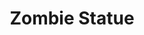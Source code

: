 ---
pid: pt15
title: Zombie Statue
location_transcription: Penn Park
coordinates: "[-75.1306735, 39.966278]"
zipcode: '19124'
gen_neighborhood: North Philadelphia
neighborhood: Juniata,Frankford,Feltonville
outside_phl: 
age: '12'
age_range: 6-13
instagram: 
image_file_name: pt_15.jpg
proposal_transcription: 
topic: Unknown
topic_summary: '0'
type: Other No Form
keywords_other: 
credit: Jose
image_labels: 
twitter: 
facebook: 
permalink: "/monuments/pt15/"
layout: item-page
---